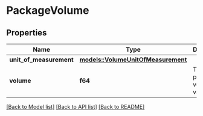 # PackageVolume

## Properties

Name | Type | Description | Notes
------------ | ------------- | ------------- | -------------
**unit_of_measurement** | [**models::VolumeUnitOfMeasurement**](VolumeUnitOfMeasurement.md) |  | 
**volume** | **f64** | The package volume value. | 

[[Back to Model list]](../README.md#documentation-for-models) [[Back to API list]](../README.md#documentation-for-api-endpoints) [[Back to README]](../README.md)


